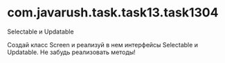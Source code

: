 # com.javarush.task.task13.task1304
Selectable и Updatable

Создай класс Screen и реализуй в нем интерфейсы Selectable и Updatable.
Не забудь реализовать методы!
